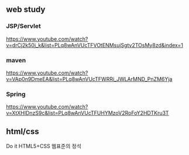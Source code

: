 ## web study

### JSP/Servlet
https://www.youtube.com/watch?v=drCj2k50j_k&list=PLq8wAnVUcTFVOtENMsujSgtv2TOsMy8zd&index=1  

### maven
https://www.youtube.com/watch?v=VAp0n9DmeEA&list=PLq8wAnVUcTFWRRi_JWLArMND_PnZM6Yja  

### Spring 
https://www.youtube.com/watch?v=XtXHIDnzS9c&list=PLq8wAnVUcTFUHYMzoV2RoFoY2HDTKru3T  
  
## html/css
Do it HTML5+CSS 웹표준의 정석
